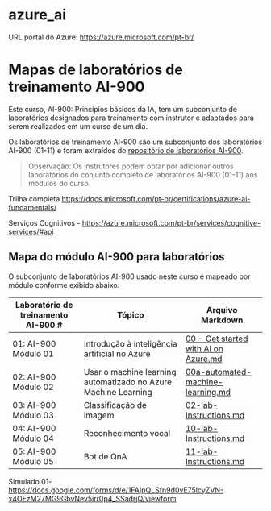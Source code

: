 # azure_ai


URL portal do Azure: https://azure.microsoft.com/pt-br/


# Mapas de laboratórios de treinamento AI-900

Este curso, AI-900: Princípios básicos da IA, tem um subconjunto de laboratórios designados para treinamento com instrutor e adaptados para serem realizados em um curso de um dia.

Os laboratórios de treinamento AI-900 são um subconjunto dos laboratórios AI-900 (01-11) e foram extraídos do [repositório de laboratórios AI-900](https://github.com/MicrosoftLearning/AI-900BR-Microsoft-Azure-AI-Fundamentals).

> Observação: Os instrutores podem optar por adicionar outros laboratórios do conjunto completo de laboratórios AI-900 (01-11) aos módulos do curso.

Trilha completa
https://docs.microsoft.com/pt-br/certifications/azure-ai-fundamentals/

Serviços Cognitivos - 
https://azure.microsoft.com/pt-br/services/cognitive-services/#api

## Mapa do módulo AI-900 para laboratórios

O subconjunto de laboratórios AI-900 usado neste curso é mapeado por módulo conforme exibido abaixo: 

| Laboratório de treinamento AI-900 # | Tópico | Arquivo Markdown |
| --- | --- | --- |
| 01: AI-900 Módulo 01 | Introdução à inteligência artificial no Azure | [00 - Get started with AI on Azure.md](https://docs.microsoft.com/pt-br/learn/modules/get-started-ai-fundamentals/) |
| 02: AI-900 Módulo 02 | Usar o machine learning automatizado no Azure Machine Learning | [00a-automated-machine-learning.md](https://docs.microsoft.com/learn/modules/use-automated-machine-learning/) |
| 03: AI-900 Módulo 03 | Classificação de imagem  | [02-lab-Instructions.md](https://docs.microsoft.com/pt-br/learn/modules/classify-images-custom-vision/) |
| 04: AI-900 Módulo 04 | Reconhecimento vocal | [10-lab-Instructions.md](https://docs.microsoft.com/pt-br/learn/modules/recognize-synthesize-speech/) |
| 05: AI-900 Módulo 05 | Bot de QnA | [11-lab-Instructions.md](https://docs.microsoft.com/pt-br/learn/modules/build-faq-chatbot-qna-maker-azure-bot-service/) |

Simulado
01- https://docs.google.com/forms/d/e/1FAIpQLSfn9d0vE75IcyZVN-x4OEzM27MG9GbvNev5irr0p4_SSadrjQ/viewform
